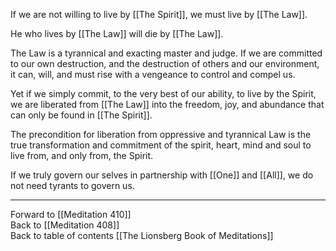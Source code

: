 If we are not willing to live by [[The Spirit]], we must live by [[The Law]].

He who lives by [[The Law]] will die by [[The Law]]. 

The Law is a tyrannical and exacting master and judge. If we are committed to our own destruction, and the destruction of others and our environment, it can, will, and must rise with a vengeance to control and compel us. 

Yet if we simply commit, to the very best of our ability, to live by the Spirit, we are liberated from [[The Law]] into the freedom, joy, and abundance that can only be found in [[The Spirit]]. 

The precondition for liberation from oppressive and tyrannical Law is the true transformation and commitment of the spirit, heart, mind and soul to live from, and only from, the Spirit. 

If we truly govern our selves in partnership with [[One]] and [[All]], we do not need tyrants to govern us. 

___

Forward to [[Meditation 410]]  
Back to [[Meditation 408]]  
Back to table of contents [[The Lionsberg Book of Meditations]]  